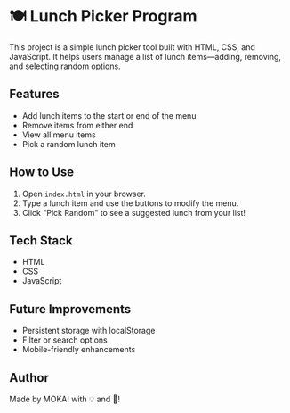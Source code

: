 # 🍽️ Lunch Picker Program

This project is a simple lunch picker tool built with HTML, CSS, and JavaScript. It helps users manage a list of lunch items—adding, removing, and selecting random options.

## Features

- Add lunch items to the start or end of the menu
- Remove items from either end
- View all menu items
- Pick a random lunch item

## How to Use

1. Open `index.html` in your browser.
2. Type a lunch item and use the buttons to modify the menu.
3. Click "Pick Random" to see a suggested lunch from your list!

## Tech Stack

- HTML
- CSS
- JavaScript

## Future Improvements

- Persistent storage with localStorage
- Filter or search options
- Mobile-friendly enhancements

## Author

Made by MOKA! with 💡 and 🍱!
